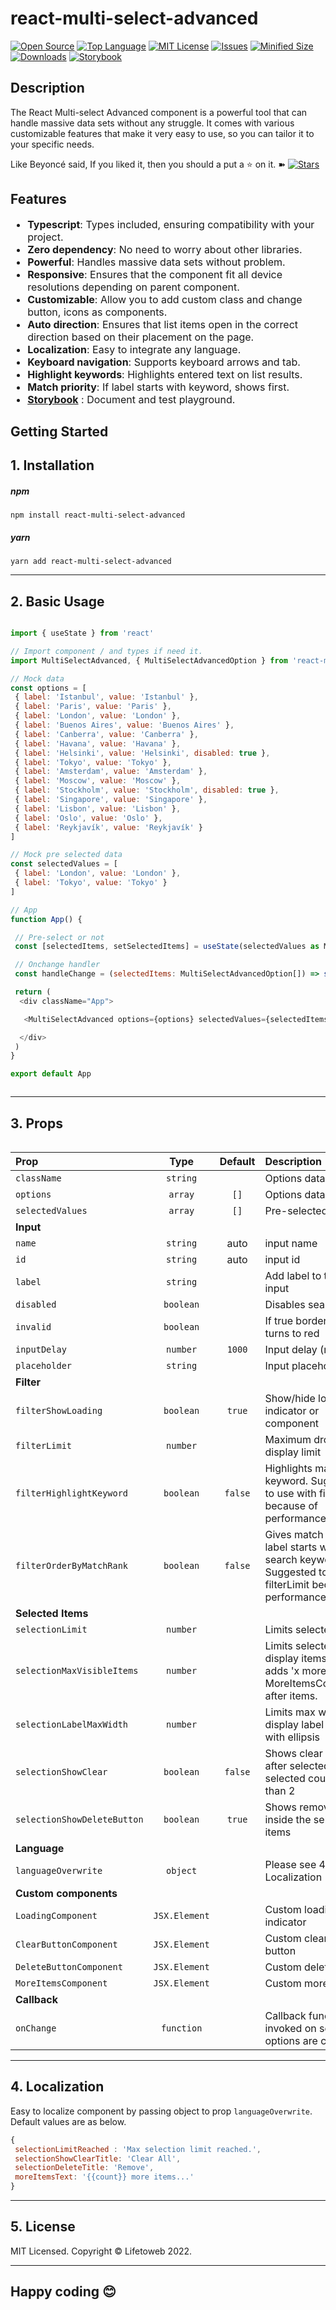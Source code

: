 # react-multi-select-advanced

[![Open Source](https://badgen.net/badge/open-source/❤%EF%B8%8F/green?icon=github)](https://github.com/senerdude/react-multi-select-advanced) [![Top Language](https://img.shields.io/github/languages/top/senerdude/react-multi-select-advanced)](https://github.com/senerdude/react-multi-select-advanced) [![MIT License](https://img.shields.io/github/license/senerdude/react-multi-select-advanced)](https://github.com/senerdude/react-multi-select-advanced) [![Issues](https://img.shields.io/github/issues-raw/senerdude/react-multi-select-advanced)](https://github.com/senerdude/react-multi-select-advanced/issues) [![Minified Size](https://img.shields.io/bundlephobia/min/react-multi-select-advanced)](https://www.npmjs.com/package/react-multi-select-advanced) [![Downloads](https://img.shields.io/npm/dt/react-multi-select-advanced)](https://www.npmjs.com/package/react-multi-select-advanced) [![Storybook](https://img.shields.io/badge/Storybok-Playground-ff69b4)](https://lifetoweb.com/react-multi-select-advanced/)

## Description

The React Multi-select Advanced component is a powerful tool that can handle massive data sets without any struggle.
It comes with various customizable features that make it very easy to use, so you can tailor it to your specific needs.

Like Beyoncé said, If you liked it, then you should a put a ⭐ on it. ➽ [![Stars](https://img.shields.io/github/stars/senerdude/react-multi-select-advanced?style=social)](https://github.com/senerdude/react-multi-select-advanced)

## Features

<div style="font-size: 16px">

- **Typescript**: Types included, ensuring compatibility with your project.
- **Zero dependency**: No need to worry about other libraries.
- **Powerful**: Handles massive data sets without problem.
- **Responsive**: Ensures that the component fit all device resolutions depending on parent component.
- **Customizable**: Allow you to add custom class and change button, icons as components.
- **Auto direction**: Ensures that list items open in the correct direction based on their placement on the page.
- **Localization**: Easy to integrate any language.
- **Keyboard navigation**: Supports keyboard arrows and tab.
- **Highlight keywords**: Highlights entered text on list results.
- **Match priority**: If label starts with keyword, shows first.
- **[Storybook](https://lifetoweb.com/react-multi-select-advanced/)** : Document and test playground.

</div>

## Getting Started

## 1. Installation

##### npm
```
npm install react-multi-select-advanced
```

##### yarn
```
yarn add react-multi-select-advanced
```

----

## 2. Basic Usage

<table style="font-size: 14px">

```js

import { useState } from 'react'

// Import component / and types if need it.
import MultiSelectAdvanced, { MultiSelectAdvancedOption } from 'react-multi-select-advanced'

// Mock data
const options = [
 { label: 'Istanbul', value: 'Istanbul' },
 { label: 'Paris', value: 'Paris' },
 { label: 'London', value: 'London' },
 { label: 'Buenos Aires', value: 'Buenos Aires' },
 { label: 'Canberra', value: 'Canberra' },
 { label: 'Havana', value: 'Havana' },
 { label: 'Helsinki', value: 'Helsinki', disabled: true },
 { label: 'Tokyo', value: 'Tokyo' },
 { label: 'Amsterdam', value: 'Amsterdam' },
 { label: 'Moscow', value: 'Moscow' },
 { label: 'Stockholm', value: 'Stockholm', disabled: true },
 { label: 'Singapore', value: 'Singapore' },
 { label: 'Lisbon', value: 'Lisbon' },
 { label: 'Oslo', value: 'Oslo' },
 { label: 'Reykjavík', value: 'Reykjavík' }
]

// Mock pre selected data
const selectedValues = [
 { label: 'London', value: 'London' },
 { label: 'Tokyo', value: 'Tokyo' }
]

// App
function App() {

 // Pre-select or not
 const [selectedItems, setSelectedItems] = useState(selectedValues as MultiSelectAdvancedOption[])

 // Onchange handler
 const handleChange = (selectedItems: MultiSelectAdvancedOption[]) => setSelectedItems(selectedItems)

 return (
  <div className="App">

   <MultiSelectAdvanced options={options} selectedValues={selectedItems} onChange={handleChange} />

  </div>
 )
}

export default App

```

</table>

----

## 3. Props

<table style="font-size: 14px">


| Prop  | Type  | Default | Description |
|:--------- | :---: | :---:   |:----  |
| `className` | `string` |  | Options data
| `options` | `array` | `[]` | Options data
| `selectedValues` | `array` | `[]` | Pre-selected options
| **Input**
| `name` | `string` | auto | input name
| `id` | `string` | auto | input id
| `label` | `string` |  | Add label to top of input
| `disabled` | `boolean` |  | Disables search input
| `invalid` | `boolean` |  | If true border color turns to red
| `inputDelay` | `number` | `1000` | Input delay (ms)
| `placeholder` | `string` |  | Input placeholder
| **Filter**
| `filterShowLoading` | `boolean` | `true` | Show/hide loading indicator or component
| `filterLimit` | `number` | | Maximum dropdown display limit
| `filterHighlightKeyword` | `boolean` | `false` | Highlights matching keyword. Suggested to use with filterLimit because of performance.
| `filterOrderByMatchRank` | `boolean` | `false` | Gives match score if label starts with search keyword. Suggested to use with filterLimit because of performance.
| **Selected Items**
| `selectionLimit` | `number` |  | Limits selected items
| `selectionMaxVisibleItems` | `number` |  | Limits selected display items and adds 'x more..' or MoreItemsComponent after items.
| `selectionLabelMaxWidth` | `number` | | Limits max width of display label and wrap with ellipsis
| `selectionShowClear` | `boolean` | `false` | Shows clear all button after selected items if selected count more than 2
| `selectionShowDeleteButton` | `boolean` | `true` | Shows remove button inside the selected items
| **Language**
| `languageOverwrite` | `object` | | Please see 4. Localization
| **Custom components**
| `LoadingComponent` | `JSX.Element` | | Custom loading indicator
| `ClearButtonComponent` | `JSX.Element` | | Custom clear all button
| `DeleteButtonComponent` | `JSX.Element` | | Custom delete button
| `MoreItemsComponent` | `JSX.Element` | | Custom more items
| **Callback**
| `onChange` | `function` |  | Callback function will invoked on selected options are changed.


</table>

----

## 4. Localization

Easy to localize component by passing object to prop `languageOverwrite`. Default values are as below.

```js
{
 selectionLimitReached : 'Max selection limit reached.',
 selectionShowClearTitle: 'Clear All',
 selectionDeleteTitle: 'Remove',
 moreItemsText: '{{count}} more items...'
}
```

----

## 5. License

MIT Licensed. Copyright © Lifetoweb 2022.

----

## Happy coding 😊




